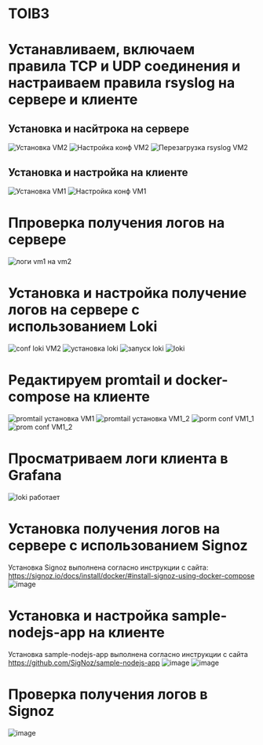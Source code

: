 # TOIB3
# Устанавливаем, включаем правила TCP и UDP соединения и настраиваем правила rsyslog на сервере и клиенте
## Установка и насйтрока на сервере
![Установка VM2](https://github.com/106maksim/toib/assets/71127999/089ae6ac-5366-4014-ab7f-e700575cb10d)
![Настройка конф VM2](https://github.com/106maksim/toib/assets/71127999/c42a710d-bea5-4e36-abff-2404703d6769)
![Перезагрузка rsyslog VM2](https://github.com/106maksim/toib/assets/71127999/1dc72d6f-6aad-4138-bbb5-6ffc91b89356)
## Установка и настройка на клиенте
![Установка VM1](https://github.com/106maksim/toib/assets/71127999/50ef9822-6ea5-401a-86e8-a3cc6840a6c4)
![Настройка конф VM1](https://github.com/106maksim/toib/assets/71127999/547c18a9-b662-4080-965d-7a8a4a299754)
# Ппроверка получения логов на сервере
![логи vm1 на vm2](https://github.com/106maksim/toib/assets/71127999/3f52dbfd-185b-4f73-be3e-65440d6904a1)
# Установка и настройка получение логов на сервере с использованием Loki
![conf loki VM2](https://github.com/106maksim/toib/assets/71127999/d9d19150-8598-4d11-96fc-9b13f52c276a)
![установка loki](https://github.com/106maksim/toib/assets/71127999/12189bf1-c260-4d89-8463-c0c83b7a8ce6)
![запуск loki](https://github.com/106maksim/toib/assets/71127999/900b1967-4c06-4bd6-809a-f9beac108413)
![loki](https://github.com/106maksim/toib/assets/71127999/aa652dc7-d29d-462f-bec1-1a9393f22969)
# Редактируем promtail и docker-compose на клиенте
![promtail установка VM1](https://github.com/106maksim/toib/assets/71127999/5757dbb9-428b-45ef-9561-48db0090132b)
![promtail установка VM1_2](https://github.com/106maksim/toib/assets/71127999/9a3b6d47-a791-4a37-b275-633a0119e421)
![porm conf VM1_1](https://github.com/106maksim/toib/assets/71127999/6c97b044-20e3-4611-91ef-4dad5dc8f8e3)
![prom conf VM1_2](https://github.com/106maksim/toib/assets/71127999/622c2b34-07a3-4ad8-9ad1-8a5934f1c6ac)
# Просматриваем логи клиента в Grafana
![loki работает](https://github.com/106maksim/toib/assets/71127999/29d5205d-a9d3-4d1f-ac3e-2787d84a8fe4)
# Установка получения логов на сервере с использованием Signoz
Установка Signoz выполнена согласно инструкции с сайта: https://signoz.io/docs/install/docker/#install-signoz-using-docker-compose
![image](https://github.com/asatryan173/TOIB3/assets/71139053/50dafd5b-acdc-4ec9-b832-dd9e41a8740c)
# Установка и настройка sample-nodejs-app на клиенте
Установка sample-nodejs-app выполнена согласно инструкции с сайта https://github.com/SigNoz/sample-nodejs-app
![image](https://github.com/asatryan173/TOIB3/assets/71139053/18a1e941-3165-4816-80ab-535a26e24cb3)
![image](https://github.com/asatryan173/TOIB3/assets/71139053/94e4c5db-9a6e-4f85-943f-b411d6177a6e)
# Проверка получения логов в Signoz
![image](https://github.com/asatryan173/TOIB3/assets/71139053/8c139c8d-3ee6-4331-866c-6b7132de3f77)

